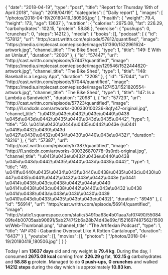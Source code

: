 {
    "date": "2018-04-19",
    "type": "post",
    "title": "Report for Thursday 19th of April 2018",
    "slug": "2018\/04\/19",
    "categories": [
        "Daily report"
    ],
    "images": [
        "\/photos\/2018-04-19\/20180419_180506.jpg"
    ],
    "health": {
        "weight": 79.4,
        "height": 173,
        "age": 13637
    },
    "nutrition": {
        "calories": 2675.08,
        "fat": 226.29,
        "carbohydrates": 102.15,
        "protein": 58.88
    },
    "exercise": {
        "pushups": 0,
        "crunches": 0,
        "steps": 14212
    },
    "media": {
        "books": [],
        "podcast": [
            {
                "id": "57812",
                "url": "http:\/\/cast.writtn.com\/episode\/57812\/quantified",
                "image": "https:\/\/media.simplecast.com\/episode\/image\/131360\/1522961624-artwork.jpg",
                "channel_title": "The Bike Shed",
                "type": 1,
                "title": "149: E With an Umlaut",
                "duration": "2006"
            },
            {
                "id": "57447",
                "url": "http:\/\/cast.writtn.com\/episode\/57447\/quantified",
                "image": "https:\/\/media.simplecast.com\/episode\/image\/129546\/1522444620-artwork.jpg",
                "channel_title": "The Bike Shed",
                "type": 1,
                "title": "148: Baseball is a Legacy App",
                "duration": "2208"
            },
            {
                "id": "57044",
                "url": "http:\/\/cast.writtn.com\/episode\/57044\/quantified",
                "image": "https:\/\/media.simplecast.com\/episode\/image\/127453\/1521820554-artwork.jpg",
                "channel_title": "The Bike Shed",
                "type": 1,
                "title": "147: Is a Lambda a Sandwich?",
                "duration": "2098"
            },
            {
                "id": "57723",
                "url": "http:\/\/cast.writtn.com\/episode\/57723\/quantified",
                "image": "http:\/\/i1.sndcdn.com\/artworks-000330100236-8qfy47-original.jpg",
                "channel_title": "\u0413\u043e\u0432\u043e\u0440\u0438 \u045d\u043d\u0442\u0435\u0440\u043d\u0435\u0442",
                "type": 1,
                "title": "50. \u041a\u0430\u0444\u0435\u0442\u043e (\u0441 \u0418\u0432\u0430\u043d \u0427\u0430\u0432\u0434\u0430\u0440\u043e\u0432)",
                "duration": "8216"
            },
            {
                "id": "57387",
                "url": "http:\/\/cast.writtn.com\/episode\/57387\/quantified",
                "image": "http:\/\/i1.sndcdn.com\/artworks-000326870778-9s0rdt-original.jpg",
                "channel_title": "\u0413\u043e\u0432\u043e\u0440\u0438 \u045d\u043d\u0442\u0435\u0440\u043d\u0435\u0442",
                "type": 1,
                "title": "49. \u041f\u0440\u0435\u0434\u043f\u0440\u0438\u0435\u043c\u0430\u0447\u0435\u0441\u0442\u0432\u043e\u0442\u043e (\u0441 \u0414\u0438\u043c\u0438\u0442\u044a\u0440 \u0414\u0438\u043c\u0438\u0442\u0440\u043e\u0432 \u0438 \u041d\u0438\u043a\u043e\u043b\u0430\u0439 \u0410\u043d\u0433\u0435\u043b\u043e\u0432)",
                "duration": "8945"
            },
            {
                "id": "56914",
                "url": "http:\/\/cast.writtn.com\/episode\/56914\/quantified",
                "image": "http:\/\/static1.squarespace.com\/static\/5491ba63e4b01aaa7af07490\/5508409fe4b00705aab90691\/5ab2747f2b6a28b74d43e69c\/1521667487562\/1500w\/Web-Thumbnail.png",
                "channel_title": "The Artifexian Podcast",
                "type": 1,
                "title": "AP #30 : Gabardine Overcoat Like A Rotten Cantaloupe",
                "duration": "6437"
            }
        ],
        "youtube": [],
        "movies": [],
        "photos": [
            "\/photos\/2018-04-19\/20180419_180506.jpg"
        ]
    }
}

Today I am <strong>13637 days</strong> old and my weight is <strong>79.4 kg</strong>. During the day, I consumed <strong>2675.08 kcal</strong> coming from <strong>226.29 g</strong> fat, <strong>102.15 g</strong> carbohydrates and <strong>58.88 g</strong> protein. Managed to do <strong>0 push-ups</strong>, <strong>0 crunches</strong> and walked <strong>14212 steps</strong> during the day which is approximately <strong>10.83 km</strong>.